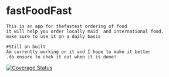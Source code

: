 # fastFoodFast
	This is an app for thefastest ordering of food
    it will help you order locally maid  and international food.
    make sure to use it on a daily basis
    
    #Still on built
    Am currently working on it and I hope to make it better
    .do ensure to chek it out when it is done!

[![Coverage Status](https://coveralls.io/repos/github/Busry/api-endpoints1/badge.svg?branch=master)](https://coveralls.io/github/Busry/api-endpoints1?branch=master)